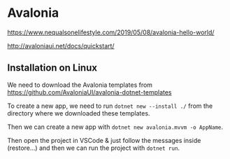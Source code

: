 # Avalonia

https://www.nequalsonelifestyle.com/2019/05/08/avalonia-hello-world/

http://avaloniaui.net/docs/quickstart/

## Installation on Linux

We need to download the Avalonia templates from https://github.com/AvaloniaUI/avalonia-dotnet-templates

To create a new app, we need to run `dotnet new --install ./` from the directory where we downloaded these templates.

Then we can create a new app with `dotnet new avalonia.mvvm -o AppName`.

Then open the project in VSCode & just follow the messages inside (restore...) and then we can run the project with `dotnet run`.